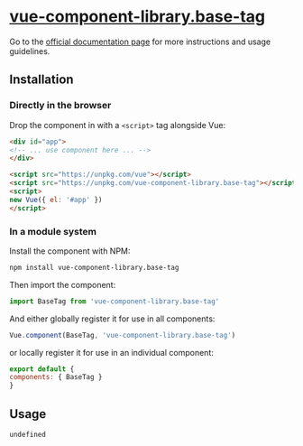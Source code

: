 # [vue-component-library.base-tag](https://www.vuecomponentlibrary.com/components/base-tag.html)

Go to the [official documentation page](https://www.vuecomponentlibrary.com/components/base-tag.html) for more instructions and usage guidelines.

## Installation

### Directly in the browser

Drop the component in with a `<script>` tag alongside Vue:

```html
<div id="app">
<!-- ... use component here ... -->
</div>

<script src="https://unpkg.com/vue"></script>
<script src="https://unpkg.com/vue-component-library.base-tag"></script>
<script>
new Vue({ el: '#app' })
</script>
```

### In a module system

Install the component with NPM:

```bash
npm install vue-component-library.base-tag
```

Then import the component:

```js
import BaseTag from 'vue-component-library.base-tag'
```

And either globally register it for use in all components:

```js
Vue.component(BaseTag, 'vue-component-library.base-tag')
```

or locally register it for use in an individual component:

```js
export default {
components: { BaseTag }
}
```

## Usage

```html
undefined
```
